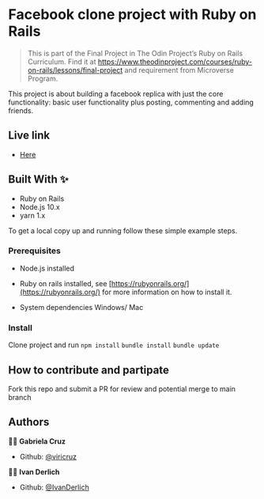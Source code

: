 # Facebook clone project with Ruby on Rails

> This is part of the Final Project in The Odin Project’s Ruby on Rails Curriculum. Find it at https://www.theodinproject.com/courses/ruby-on-rails/lessons/final-project and requirement from Microverse Program.

This project is about building a facebook replica with just the core functionality: basic user functionality plus posting, commenting and adding friends.
## Live link
* [Here](https://afternoon-wave-75260.herokuapp.com/)
## Built With ✨

- Ruby on Rails
- Node.js 10.x
- yarn 1.x

To get a local copy up and running follow these simple example steps.

### Prerequisites
* Node.js installed
* Ruby on rails installed, see [https://rubyonrails.org/](https://rubyonrails.org/) for more information on how to install it.

* System dependencies
Windows/ Mac


### Install
Clone project and run
`npm install`
`bundle install`
`bundle update`

## How to contribute and partipate
Fork this repo and submit a PR for review and potential merge to main branch

## Authors

👨‍💻 **Gabriela Cruz**

- Github: [@viricruz](https://github.com/viricruz)

👨‍💻 **Ivan Derlich**

- Github: [@IvanDerlich](https://github.com/IvanDerlich)
